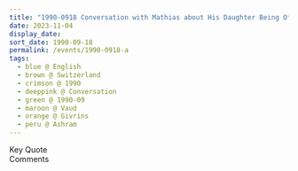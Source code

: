 ```yaml
---
title: "1990-0918 Conversation with Mathias about His Daughter Being Offered Chocolate, Sitting on the Lawn and Translating Songs into English, Āśhram, Givrins, Nyon, Vaud, Switzerland"
date: 2023-11-04
display_date: 
sort_date: 1990-09-18
permalink: /events/1990-0918-a
tags:
  - blue @ English
  - brown @ Switzerland
  - crimson @ 1990
  - deeppink @ Conversation
  - green @ 1990-09
  - maroon @ Vaud
  - orange @ Givrins
  - peru @ Ashram
---
```


<wave-list>
  <list-title color="green" width="75">Key Quote</list-title>
  <list-item color="BlanchedAlmond"  width="200"></list-item>
  <list-item color="Lavender"></list-item>
  <list-item color="BlanchedAlmond"></list-item>
</wave-list>

<br>

<wave-list>
  <list-title color="green" width="75">Comments</list-title>
  <list-item color="BlanchedAlmond"  width="200"></list-item>
  <list-item color="Lavender"></list-item>
  <list-item color="BlanchedAlmond"></list-item>
</wave-list>